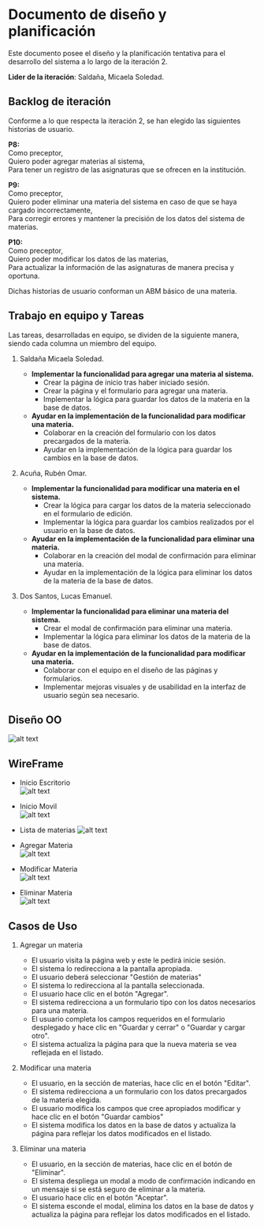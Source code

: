 # Documento de diseño y planificación 
Este documento posee el diseño y la planificación tentativa para el desarrollo del sistema a lo largo de la iteración 2.

**Lider de la iteración**: Saldaña, Micaela Soledad.

## Backlog de iteración
Conforme a lo que respecta la iteración 2, se han elegido las siguientes historias de usuario.

**P8:**<br>
Como preceptor,<br>
Quiero poder agregar materias al sistema,<br>
Para tener un registro de las asignaturas que se ofrecen en la institución.

**P9:**<br>
Como preceptor,<br>
Quiero poder eliminar una materia del sistema en caso de que se haya cargado incorrectamente,<br>
Para corregir errores y mantener la precisión de los datos del sistema de materias.

**P10:**<br>
Como preceptor,<br>
Quiero poder modificar los datos de las materias,<br>
Para actualizar la información de las asignaturas de manera precisa y oportuna.

Dichas historias de usuario conforman un ABM básico de una materia. 

## Trabajo en equipo y Tareas
Las tareas, desarrolladas en equipo, se dividen de la siguiente manera, siendo cada columna un miembro del equipo.

1. Saldaña Micaela Soledad.
   - **Implementar la funcionalidad para agregar una materia al sistema.**
      - Crear la página de inicio tras haber iniciado sesión.
      - Crear la página y el formulario para agregar una materia.
      - Implementar la lógica para guardar los datos de la materia en la base de datos.
   - **Ayudar en la implementación de la funcionalidad para modificar una materia.**
      - Colaborar en la creación del formulario con los datos precargados de la materia.
      - Ayudar en la implementación de la lógica para guardar los cambios en la base de datos.

2. Acuña, Rubén Omar.
   - **Implementar la funcionalidad para modificar una materia en el sistema.**
      - Crear la lógica para cargar los datos de la materia seleccionado en el formulario de edición.
      - Implementar la lógica para guardar los cambios realizados por el usuario en la base de datos.
   - **Ayudar en la implementación de la funcionalidad para eliminar una materia.**
      - Colaborar en la creación del modal de confirmación para eliminar una materia.
      - Ayudar en la implementación de la lógica para eliminar los datos de la materia de la base de datos.

3. Dos Santos, Lucas Emanuel.
   - **Implementar la funcionalidad para eliminar una materia del sistema.**
      - Crear el modal de confirmación para eliminar una materia.
      - Implementar la lógica para eliminar los datos de la materia de la base de datos. 
   - **Ayudar en la implementación de la funcionalidad para modificar una materia.**
      - Colaborar con el equipo en el diseño de las páginas y formularios.
      - Implementar mejoras visuales y de usabilidad en la interfaz de usuario según sea necesario.

## Diseño OO

![alt text](../../img/CLASE-materia.png)


## WireFrame

- Inicio Escritorio <br>
![alt text](../../img/INICIO-1.png)

- Inicio Movil <br>
![alt text](../../img/INICIO-2.png)

- Lista de materias
![alt text](../../img/READ-materia.png)

- Agregar Materia <br>
![alt text](../../img/CREATE-materia.png)

- Modificar Materia <br>
![alt text](../../img/UPDATE-materia.png)

- Eliminar Materia <br>
![alt text](../../img/DELETE-materia.png)


## Casos de Uso

1. Agregar un materia
    - El usuario visita la página web y este le pedirá inicie sesión.
    - El sistema lo redirecciona a la pantalla apropiada.
    - El usuario deberá seleccionar "Gestión de materias"
    - El sistema lo redirecciona al la pantalla seleccionada.
    - El usuario hace clic en el botón "Agregar". 
    - El sistema redirecciona a un formulario tipo con los datos necesarios para una materia.
    - El usuario completa los campos requeridos en el formulario desplegado y hace clic en "Guardar y cerrar" o "Guardar y cargar otro".
    - El sistema actualiza la página para que la nueva materia se vea reflejada en el listado.

2. Modificar una materia
    - El usuario, en la sección de materias, hace clic en el botón "Editar".
    - El sistema redirecciona a un formulario con los datos precargados de la materia elegida.
    - El usuario modifica los campos que cree apropiados modificar y hace clic en el botón "Guardar cambios"
    - El sistema modifica los datos en la base de datos y actualiza la página para reflejar los datos modificados en el listado.

3. Eliminar una materia
    - El usuario, en la sección de materias, hace clic en el botón de "Eliminar".
    - El sistema despliega un modal a modo de confirmación indicando en un mensaje si se está seguro de eliminar a la materia.
    - El usuario hace clic en el botón "Aceptar". 
    - El sistema esconde el modal, elimina los datos en la base de datos y actualiza la página para reflejar los datos modificados en el listado.


    

